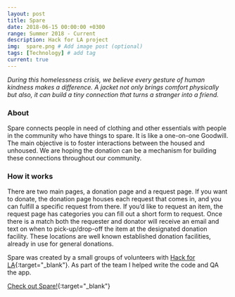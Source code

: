 ```yaml
---
layout: post
title: Spare
date: 2018-06-15 00:00:00 +0300
range: Summer 2018 - Current
description: Hack for LA project
img:  spare.png # Add image post (optional)
tags: [Technology] # add tag
current: true
---
```

*During this homelessness crisis, we believe every gesture of human kindness makes a difference. A jacket not only brings comfort physically but also, it can build a tiny connection that turns a stranger into a friend.*

### About

Spare connects people in need of clothing and other essentials with people in the community who have things to spare. It is like a one-on-one Goodwill. The main objective is to foster interactions between the housed and unhoused. We are hoping the donation can be a mechanism for building these connections throughout our community.

### How it works

There are two main pages, a donation page and a request page. If you want to donate, the donation page houses each request that comes in, and you can fulfill a specific request from there. If you’d like to request an item, the request page has categories you can fill out a short form to request. Once there is a match both the requester and donator will receive an email and text on when to pick-up/drop-off the item at the designated donation facility. These locations are well known established donation facilities, already in use for general donations.

Spare was created by a small groups of volunteers with [Hack for LA](http://www.hackforla.org/){:target="_blank"}. As part of the team I helped write the code and QA the app.

[Check out Spare!](https://www.whatcanyouspare.org/){:target="_blank"}